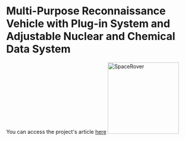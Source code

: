 # Multi-Purpose Reconnaissance Vehicle with Plug-in System and Adjustable Nuclear and Chemical Data System
You can access the project's article  <a href="https://speacepedia.info/robotarticle">here</a> 
<img width="191" alt="SpaceRover" src="https://github.com/abcdaaaaaaaaa/Chernobyl/assets/108553778/5c79de09-41b3-4e51-b2ba-a0353fad612d">


